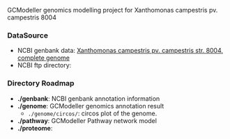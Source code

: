 GCModeller genomics modelling project for Xanthomonas campestris pv. campestris 8004

### DataSource

+ NCBI genbank data: [Xanthomonas campestris pv. campestris str. 8004, complete genome](https://www.ncbi.nlm.nih.gov/nuccore/66571684/)
+ NCBI ftp directory: 

### Directory Roadmap

+ **./genbank**: NCBI genbank annotation information
+ **./genome**: GCModeller genomics annotation result
   + ``./genome/circos/``: circos plot of the genome.
+ **./pathway**: GCModeller Pathway network model
+ **./proteome**:
